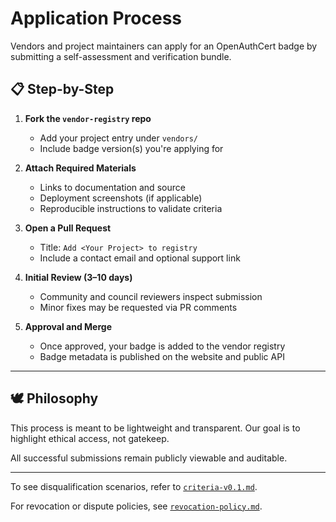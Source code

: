 # Application Process

Vendors and project maintainers can apply for an OpenAuthCert badge by submitting a self-assessment and verification bundle.

## 📋 Step-by-Step

1. **Fork the `vendor-registry` repo**
   - Add your project entry under `vendors/`
   - Include badge version(s) you're applying for

2. **Attach Required Materials**
   - Links to documentation and source
   - Deployment screenshots (if applicable)
   - Reproducible instructions to validate criteria

3. **Open a Pull Request**
   - Title: `Add <Your Project> to registry`
   - Include a contact email and optional support link

4. **Initial Review (3–10 days)**
   - Community and council reviewers inspect submission
   - Minor fixes may be requested via PR comments

5. **Approval and Merge**
   - Once approved, your badge is added to the vendor registry
   - Badge metadata is published on the website and public API

---

## 🕊️ Philosophy

This process is meant to be lightweight and transparent. Our goal is to highlight ethical access, not gatekeep.

All successful submissions remain publicly viewable and auditable.

---

To see disqualification scenarios, refer to [`criteria-v0.1.md`](./criteria-v0.1.md).

For revocation or dispute policies, see [`revocation-policy.md`](./revocation-policy.md).
